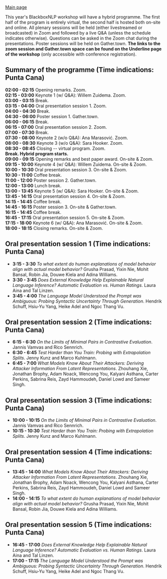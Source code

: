 
[Main page](index.md)

This year's BlackboxNLP workshop will have a hybrid programme. The first half of the program is entirely virtual, 
the second half is hosted both on-site and online. All plenary sessions will be held (either livestreamed or broadcasted) in Zoom
and followed by a live Q&A (unless the schedule indicates otherwise). Questions can be asked in the Zoom chat during the presentations. 
Poster sessions will be held on Gather.town. 
**The links to the zoom session and Gather.town space can be found on the Underline page of the workshop** (only accessible with conference registration).

<!-- You can find the programme [here](https://docs.google.com/spreadsheets/d/1SLJ07nMi6VoVOg5iEPSOv5v4cq_WopD8T0FJlr7X_wU/edit?usp=sharing). -->

Summary of the programme (Time indications: Punta Cana)
---------------------------
**02:00 - 02:15** Opening remarks. Zoom.  
**02:15 - 03:00** Keynote 1 (w/ Q&A): Willem Zuidema. Zoom.  
**03:00 - 03:15** Break.  
**03:15 - 04:00** Oral presentation session 1. Zoom.  
**04:00 - 04:30** Break.  
**04:30 - 06:00** Poster session 1. Gather.town.  
**06:00 - 06:15** Break.  
**06:15 - 07:00** Oral presentation session 2. Zoom.  
**07:00 - 07:30** Break.         
**07:30 - 08:00** Keynote 2 (w/o Q&A): Ana Marasović. Zoom.  
**08:00 - 08:30** Keynote 3 (w/o Q&A): Sara Hooker. Zoom.  
**08:30 - 08:45** Closing -- virtual program. Zoom.  
**Break. Hybrid program starts.**   
**09:00 - 09:15** Opening remarks and best paper award. On-site & Zoom.   
**09:15 - 10:00** Keynote 4 (w/ Q&A): Willem Zuidema. On-site & Zoom.   
**10:00 - 10:30** Oral presentation session 3. On-site & Zoom.   
**10:30 - 11:00** Coffee break.  
**11:00 - 12:00** Poster session 2. Gather.town.   
**12:00 - 13:00** Lunch break.   
**13:00 - 13:45** Keynote 5 (w/ Q&A): Sara Hooker. On-site & Zoom.   
**13:45 - 14:15** Oral presentation session 4. On-site & Zoom.   
**14:15 - 14:45** Coffee break.  
**14:45 - 16:15** Poster session 3. On-site & Gather.town.  
**16:15 - 14:45** Coffee break.  
**16:45 - 17:15** Oral presentation session 5. On-site & Zoom.  
**17:15 - 18:00** Keynote 6 (w/ Q&A): Ana Marasović. On-site & Zoom.  
**18:00 - 18:15** Closing remarks. On-site & Zoom.  

<!-- | Session                               | Time          | Location              |
|:--------------------------------------|:--------------|:----------------------|
| Opening remarks                       |  2:00 - 2:15  | Zoom                  |
| Keynote 1 (w/ Q&A) -- Willem Zuidema  |  2:15 - 3:00  | Zoom                  |
| Break                                                 |                       |
| Oral presentation session 1           |  3:15 - 4:00  | Zoom                  |
| Break                                                 |                       |
| Poster session 1                      |  6:30 - 8:00  | gather.town           |
| Break                                                 |                       |
| Oral presentation session 2           |  6:15 - 7:00  | Zoom                  |
| Break                                                 |                       |
| Keynote 2 (w/o Q&A) -- Ana Marasović  |  7:30 - 8:00  | Zoom                  |
| Keynote 3 (w/o Q&A) -- Sara Hooker    |  8:00 - 8:30  | Zoom                  |
| Closing -- virtual program            |  8:30 - 8:45  | Zoom                  |
|-------------------------------------------------------|                       |
| Break. Hybrid program starts.                         |                       |
|-------------------------------------------------------|                       |
| Opening remarks and best paper award  |  9:00 - 9:15  | On-site & Zoom        |
| Keynote 4 (w/ Q&A) -- Willem Zuidema  |  9:15 - 10:00 | On-site & Zoom        |
| Oral presentation session 3           | 10:00 - 10:30 | On-site & Zoom        |
| Coffee break                                          |                       |
| Poster session 2                      | 11:00 - 12:00 | gather.town           |
| Lunch break                                           |                       |
| Keynote 5 (w/ Q&A) -- Sara Hooker     | 13:00 - 13:45 | On-site & Zoom        |
| Oral presentation session 4           | 13:45 - 14:15 | On-site & Zoom        |
| Coffee break                                          |                       |
| Poster session 3                      | 14:45 - 16:15 | On-site & gather.town |
| Coffee break                                          |                       |
| Oral presentation session 5           | 16:45 - 17:15 | On-site & Zoom        |
| Keynote 6 (w/ Q&A) -- Ana Marasović   | 17:15 - 18:00 | On-site & Zoom        |
| Closing remarks                       | 18:00 - 18:15 | On-site & Zoom        | -->



Oral presentation session 1 (Time indications: Punta Cana)
---------------------------
- **3:15 - 3:30** _To what extent do human explanations of model behavior align with actual model behavior?_ Grusha Prasad, Yixin Nie, Mohit Bansal, Robin Jia, Douwe Kiela and Adina Williams.
- **3:30 - 3:45** _Does External Knowledge Help Explainable Natural Language Inference? Automatic Evaluation vs. Human Ratings_. Laura Aina and Tal Linzen.
- **3:45 - 4:00** _The Language Model Understood the Prompt was Ambiguous: Probing Syntactic Uncertainty Through Generation_. Hendrik Schuff, Hsiu-Yu Yang, Heike Adel and Ngoc Thang Vu.

Oral presentation session 2 (Time indications: Punta Cana)
---------------------------
- **6:15 - 6:30** _On the Limits of Minimal Pairs in Contrastive Evaluation_. Jannis Vamvas and Rico Sennrich.
- **6:30 - 6:45** _Test Harder than You Train: Probing with Extrapolation Splits_. Jenny Kunz and Marco Kuhlmann.
- **6:45 - 7:00** _What Models Know About Their Attackers: Deriving Attacker Information From Latent Representations_. Zhouhang Xie, Jonathan Brophy, Adam Noack, Wencong You, Kalyani Asthana, Carter Perkins, Sabrina Reis, Zayd Hammoudeh, Daniel Lowd and Sameer Singh.

Oral presentation session 3 (Time indications: Punta Cana)
---------------------------
- **10:00 - 10:15** _On the Limits of Minimal Pairs in Contrastive Evaluation_. Jannis Vamvas and Rico Sennrich.
- **10:15 - 10:30** _Test Harder than You Train: Probing with Extrapolation Splits_. Jenny Kunz and Marco Kuhlmann.

Oral presentation session 4 (Time indications: Punta Cana)
---------------------------
- **13:45 - 14:00** _What Models Know About Their Attackers: Deriving Attacker Information From Latent Representations_. Zhouhang Xie, Jonathan Brophy, Adam Noack, Wencong You, Kalyani Asthana, Carter Perkins, Sabrina Reis, Zayd Hammoudeh, Daniel Lowd and Sameer Singh.
- **14:00 - 14:15** _To what extent do human explanations of model behavior align with actual model behavior?_ Grusha Prasad, Yixin Nie, Mohit Bansal, Robin Jia, Douwe Kiela and Adina Williams.

Oral presentation session 5 (Time indications: Punta Cana)
---------------------------
- **16:45 - 17:00** _Does External Knowledge Help Explainable Natural Language Inference? Automatic Evaluation vs. Human Ratings_. Laura Aina and Tal Linzen.
- **17:00 - 17:15** _The Language Model Understood the Prompt was Ambiguous: Probing Syntactic Uncertainty Through Generation_. Hendrik Schuff, Hsiu-Yu Yang, Heike Adel and Ngoc Thang Vu.

<!-- Poster session 1 (gather.town)
----------------
**Archival papers**
- _Do Language Models Know the Way to Rome?_ Bastien Liétard, Mostafa Abdou and Anders Søgaard.
- _BERT Has Uncommon Sense: Similarity Ranking for Word Sense BERTology_. Luke Gessler and Nathan Schneider.
- _How Length Prediction Influence the Performance of Non-Autoregressive Translation?_ Minghan Wang, GUO Jiaxin, Yuxia Wang, Yimeng Chen, Su Chang, Hengchao Shang, Min Zhang, Shimin Tao and Hao Yang.
- _Language Models Use Monotonicity to Assess NPI Licensing_. Jaap Jumelet, Milica Denic, Jakub Szymanik, Dieuwke Hupkes and Shane Steinert-Threlkeld.
- _Do contextual language embeddings distinguish between intersective and strictly subsective adjectives?_ Michael Goodale and Salvador Mascarenhas.
- _Explaining NLP Models via Minimal Contrastive Editing (MiCE)_. Alexis Ross, Ana Marasović and Matthew Peters.
- _Testing the linguistics of transformer generalizations_. Saliha Muradoglu and Mans Hulden.
- _Fine-Tuned Transformers Show Clusters of Similar Representations Across Layers_. Jason Phang, Haokun Liu and Samuel R. Bowman.

**Extended abstracts**
- _BPE affects Training Data Memorization by Transformer Language Models_. Eugene Kharitonov, Marco Baroni and Dieuwke Hupkes.
- _Generalization in neural sequence models: a case study in symbolic mathematics_. Sean Welleck, Peter West, Jize Cao and Yejin Choi.
- _Human Evaluation Study for Explaining Knowledge Graph Completion_. Timo Sztyler and Carolin Lawrence.
- _Transformers Scan both Left and Right -- When they Have a Cue_. Jan H. Athmer and Denis Paperno.
- _Probing structures in the visual region embeddings from multimodal BERT_. Victor Milewski, Miryam de Lhoneux and Marie-Francine Moens.
- _Putting Words in BERT's Mouth: Navigating Contextualized Vector Spaces with Pseudowords_. Taelin Karidi, Yichu Zhou, Nathan Schneider, Omri Abend and Vivek Srikumar.
- _Explaining Classes through Word Attributions_. Samuel Rönnqvist, Amanda Myntti, Aki-Juhani Kyröläinen, Sampo Pyysalo, Veronika Laippala and Filip Ginter.

**Findings papers**
- _Don't Discard All the Biased Instances: Investigating a Core Assumption in Dataset Bias Mitigation Techniques_.
- _Distilling Word Meaning in Context from Pre-trained Language Models_. Chuhan Wu, Fangzhao Wu, Yang Yu, Tao Qi, Yongfeng Huang and Qi Liu.
- _Influence Tuning: Demoting Spurious Correlations via Instance Attribution and Instance-Driven Updates_. Xiaochuang Han and Yulia Tsvetkov.
- _Probing Across Time: What Does RoBERTa Know and When?_ Leo Z. Liu, Yizhong Wang, Jungo Kasai, Hannaneh Hajishirzi and Noah A. Smith.
- _Generating Realistic Natural Language Counterfactuals_. Marcel Robeer.
- _Probing Pre-trained Language Models for Semantic Attributes and their Values_. Meriem Beloucif.

Poster session 2 (gather.town)
----------------
**Archival papers**
- _Do contextual language embeddings distinguish between intersective and strictly subsective adjectives?_ Michael Goodale and Salvador Mascarenhas.
- _Analyzing BERT's Knowledge of Hypernymy via Prompting_. Michael Hanna and David Mareček.
- _An in-depth look at Euclidean disk embeddings for structure preserving parsing_. Federico Fancellu, Lan Xiao, Allan Jepson and Afsaneh Fazly.
- _Training Dynamic based data filtering may not work for NLP datasets_. Arka Talukdar, Monika Dagar, Prachi Gupta and Varun Menon.
- _Multi-Layer Random Perturbation Training for improving Model Generalization Efficiently_. Lis Kanashiro Pereira, Yuki Taya and Ichiro Kobayashi.
- _Screening Gender Transfer in Neural Machine Translation_. Guillaume Wisniewski, Lichao Zhu, Nicolas Bailler and François Yvon.
- _What BERT Based Language Model Learns in Spoken Transcripts: An Empirical Study_. Ayush Kumar, Mukuntha Narayanan Sundararaman and Jithendra Vepa.
- _Assessing the Generalization Capacity of Pre-trained Language Models through Japanese Adversarial Natural Language Inference_. Hitomi Yanaka and Koji Mineshima.
- _Investigating Negation in Pre-trained Vision-and-language Models_. Radina Dobreva and Frank Keller.
- _Not all parameters are born equal: Attention is mostly what you need_. Nikolay Bogoychev.
- _Not All Models Localize Linguistic Knowledge in the Same Place: A Layer-wise Probing on BERToids’ Representations_. Mohsen Fayyaz, Ehsan Aghazadeh, Ali Modarressi, Hosein Mohebbi and Mohammad Taher Pilehvar.
- _Learning Mathematical Properties of Integers_. Maria Ryskina and Kevin Knight.
- _Explaining NLP Models via Minimal Contrastive Editing (MiCE)_. Alexis Ross, Ana Marasović and Matthew Peters.
- _Probing Language Models for Understanding of Temporal Expressions_. Shivin Thukral, Kunal Kukreja and Christian Kavouras.
- _How Familiar Does That Sound? Cross-Lingual Representational Similarity Analysis of Acoustic Word Embeddings_. Badr M. Abdullah, Iuliia Zaitova, Tania Avgustinova, Bernd Möbius and Dietrich Klakow.
- _Perturbing Inputs for Fragile Interpretations in Deep Natural Language Processing_. Sanchit Sinha, Hanjie Chen, Arshdeep Sekhon, Yangfeng Ji and Yanjun Qi. 
- _An Investigation of Language Model Interpretability via Sentence Editing_. Samuel Stevens and Yu Su.
- _Interacting Knowledge Sources, Inspection and Analysis: Case-studies on Biomedical text processing_. Parsa Bagherzadeh and Sabine Bergler.
- _Attacks against Ranking Algorithms with Text Embeddings: {A} Case Study on Recruitment Algorithms_. Anahita Samadi, debapriya banerjee and Shirin Nilizadeh.
- _Controlled tasks for model analysis: Retrieving discrete information from sequences_. Ionut-Teodor Sorodoc, Gemma Boleda and Marco Baroni.
- _The Acceptability Delta Criterion: Testing Knowledge of Language using the Gradience of Sentence Acceptability_. Héctor Vázquez Martínez.
- _How Does BERT Rerank Passages? An Attribution Analysis with Information Bottlenecks_. Zhiying Jiang, Raphael Tang, Ji Xin and Jimmy Lin.
- _Do Language Models Know the Way to Rome?_ Bastien Liétard, Mostafa Abdou and Anders Søgaard.
- _Testing the linguistics of transformer generalizations_. Saliha Muradoglu and Mans Hulden.
- _Exploratory Model Analysis Using Data-Driven Neuron Representations_. Daisuke Oba, Naoki Yoshinaga and Masashi Toyoda.
- _Fine-Tuned Transformers Show Clusters of Similar Representations Across Layers_. Jason Phang, Haokun Liu and Samuel R. Bowman.
- _BERT Has Uncommon Sense: Similarity Ranking for Word Sense BERTology_. Luke Gessler and Nathan Schneider.

**Extended abstracts**
- _Generalization in neural sequence models: a case study in symbolic mathematics_. Sean Welleck, Peter West, Jize Cao and Yejin Choi.
- _Human Evaluation Study for Explaining Knowledge Graph Completion_. Timo Sztyler and Carolin Lawrence. 
- _Transformers Scan both Left and Right -- When they Have a Cue_. Jan H. Athmer and Denis Paperno.
- _Probing structures in the visual region embeddings from multimodal BERT_. Victor Milewski, Miryam de Lhoneux and Marie-Francine Moens.
- _Putting Words in BERT's Mouth: Navigating Contextualized Vector Spaces with Pseudowords_. Taelin Karidi, Yichu Zhou, Nathan Schneider, Omri Abend and Vivek Srikumar.
- _On Neurons Invariant to Sentence Structural Changes in Neural Machine Translation_. Gal Patel, Leshem Choshen and Omri Abend.
- _Explaining Classes through Word Attributions_. Samuel Rönnqvist, Amanda Myntti, Aki-Juhani Kyröläinen, Sampo Pyysalo, Veronika Laippala and Filip Ginter.

**Findings papers**
- _Making Heads and Tails of Models with Marginal Calibration for Sparse Tagsets_. Michael Kranzlein, Nelson F. Liu and Nathan Schneider.
- _Distilling Word Meaning in Context from Pre-trained Language Models_. Chuhan Wu, Fangzhao Wu, Yang Yu, Tao Qi, Yongfeng Huang, Qi Liu.
- _Probing Across Time: What Does RoBERTa Know and When?_ Leo Z. Liu, Yizhong Wang, Jungo Kasai, Hannaneh Hajishirzi and Noah A. Smith.
- _Probing Pre-trained Language Models for Semantic Attributes and their Values_. Meriem Beloucif.
- _Generating Realistic Natural Language Counterfactuals_. Marcel Robeer.
- _Influence Tuning: Demoting Spurious Correlations via Instance Attribution and Instance-Driven Updates_. Xiaochuang Han and Yulia Tsvetkov.


Poster session 3 (On site)
----------------
**Archival papers**
- _Exploratory Model Analysis Using Data-Driven Neuron Representations_. Daisuke Oba, Naoki Yoshinaga and Masashi Toyoda.
- _Fine-Tuned Transformers Show Clusters of Similar Representations Across Layers_. Jason Phang, Haokun Liu and Samuel R. Bowman.
- _BERT Has Uncommon Sense: Similarity Ranking for Word Sense BERTology_. Luke Gessler and Nathan Schneider.

**Extended abstracts**

**Findings papers**
- _Making Heads and Tails of Models with Marginal Calibration for Sparse Tagsets_. Michael Kranzlein, Nelson F. Liu and Nathan Schneider.
- _Distilling Word Meaning in Context from Pre-trained Language Models_. Chuhan Wu, Fangzhao Wu, Yang Yu, Tao Qi, Yongfeng Huang, Qi Liu.
- _Probing Across Time: What Does RoBERTa Know and When?_ Leo Z. Liu, Yizhong Wang, Jungo Kasai, Hannaneh Hajishirzi and Noah A. Smith.
- _Probing Pre-trained Language Models for Semantic Attributes and their Values_. Meriem Beloucif.

Poster session 3 (gather.town)
----------------
**Archival papers**
- _An Investigation of Language Model Interpretability via Sentence Editing_. Samuel Stevens and Yu Su.
- _Interacting Knowledge Sources, Inspection and Analysis: Case-studies on Biomedical text processing_. Parsa Bagherzadeh and Sabine Bergler.
- _Attacks against Ranking Algorithms with Text Embeddings: {A} Case Study on Recruitment Algorithms_. Anahita Samadi, debapriya banerjee and Shirin Nilizadeh.
- _Controlled tasks for model analysis: Retrieving discrete information from sequences_. Ionut-Teodor Sorodoc, Gemma Boleda and Marco Baroni.
- _The Acceptability Delta Criterion: Testing Knowledge of Language using the Gradience of Sentence Acceptability_. Héctor Vázquez Martínez.
- _How Does BERT Rerank Passages? An Attribution Analysis with Information Bottlenecks_. Zhiying Jiang, Raphael Tang, Ji Xin and Jimmy Lin.
- _Do Language Models Know the Way to Rome?_ Bastien Liétard, Mostafa Abdou and Anders Søgaard.
- _Testing the linguistics of transformer generalizations_. Saliha Muradoglu and Mans Hulden.
- _Exploratory Model Analysis Using Data-Driven Neuron Representations_. Daisuke Oba, Naoki Yoshinaga and Masashi Toyoda.
- _Fine-Tuned Transformers Show Clusters of Similar Representations Across Layers_. Jason Phang, Haokun Liu and Samuel R. Bowman.
- _BERT Has Uncommon Sense: Similarity Ranking for Word Sense BERTology_. Luke Gessler and Nathan Schneider.

**Extended abstracts**
- _Probing structures in the visual region embeddings from multimodal BERT_. Victor Milewski, Miryam de Lhoneux and Marie-Francine Moens.
- _Putting Words in BERT's Mouth: Navigating Contextualized Vector Spaces with Pseudowords_. Taelin Karidi, Yichu Zhou, Nathan Schneider, Omri Abend and Vivek Srikumar.
- _On Neurons Invariant to Sentence Structural Changes in Neural Machine Translation_. Gal Patel, Leshem Choshen and Omri Abend.
- _Explaining Classes through Word Attributions_. Samuel Rönnqvist, Amanda Myntti, Aki-Juhani Kyröläinen, Sampo Pyysalo, Veronika Laippala and Filip Ginter.

**Findings papers**
- _Making Heads and Tails of Models with Marginal Calibration for Sparse Tagsets_. Michael Kranzlein, Nelson F. Liu and Nathan Schneider.
- _Distilling Word Meaning in Context from Pre-trained Language Models_. Chuhan Wu, Fangzhao Wu, Yang Yu, Tao Qi, Yongfeng Huang, Qi Liu.
- _Probing Across Time: What Does RoBERTa Know and When?_ Leo Z. Liu, Yizhong Wang, Jungo Kasai, Hannaneh Hajishirzi and Noah A. Smith.
- _Probing Pre-trained Language Models for Semantic Attributes and their Values_. Meriem Beloucif.
- _Generating Realistic Natural Language Counterfactuals_. Marcel Robeer.
- _Influence Tuning: Demoting Spurious Correlations via Instance Attribution and Instance-Driven Updates_. Xiaochuang Han and Yulia Tsvetkov. -->
